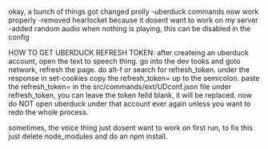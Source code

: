 okay, a bunch of things got changed prolly
    -uberduck commands now work properly 
    -removed hearlocket because it dosent want to work on my server
    -added random audio when nothing is playing, this can be disabled in the config

HOW TO GET UBERDUCK REFRESH TOKEN:
after createing an uberduck account, open the text to speech thing.
go into the dev tooks and goto network, refresh the page.
do alt-f or search for refresh_token.
under the response in set-cookies copy the refresh_token= up to the semicolon.
paste the refresh_token= in the src/commands/ext/UDconf.json file under refresh_token, you can leave the token feild blank, it will be replaced.
now do NOT open uberduck under that account ever again unless you want to redo the whole process.

sometimes, the voice thing just dosent want to work on first run,
to fix this just delete node_modules and do an npm install.